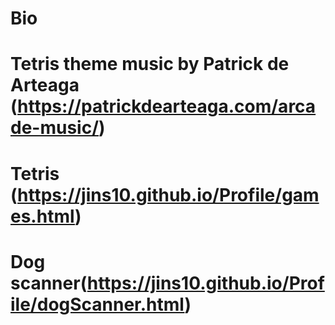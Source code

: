 # Bio
# Tetris theme music by Patrick de Arteaga (https://patrickdearteaga.com/arcade-music/)
# Tetris (https://jins10.github.io/Profile/games.html)
# Dog scanner(https://jins10.github.io/Profile/dogScanner.html)
